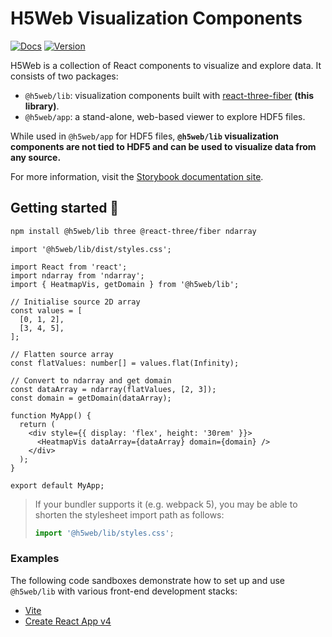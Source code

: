 # H5Web Visualization Components

[![Docs](https://img.shields.io/website?down_message=offline&label=docs&up_message=online&url=https%3A%2F%2Fh5web-docs.panosc.eu%2F)](https://h5web-docs.panosc.eu/)
[![Version](https://img.shields.io/npm/v/@h5web/lib)](https://www.npmjs.com/package/@h5web/lib)

H5Web is a collection of React components to visualize and explore data. It
consists of two packages:

- `@h5web/lib`: visualization components built with
  [react-three-fiber](https://github.com/react-spring/react-three-fiber) **(this
  library)**.
- `@h5web/app`: a stand-alone, web-based viewer to explore HDF5 files.

While used in `@h5web/app` for HDF5 files, **`@h5web/lib` visualization
components are not tied to HDF5 and can be used to visualize data from any
source.**

For more information, visit the
[Storybook documentation site](https://h5web-docs.panosc.eu/).

## Getting started 🚀

```bash
npm install @h5web/lib three @react-three/fiber ndarray
```

```tsx
import '@h5web/lib/dist/styles.css';

import React from 'react';
import ndarray from 'ndarray';
import { HeatmapVis, getDomain } from '@h5web/lib';

// Initialise source 2D array
const values = [
  [0, 1, 2],
  [3, 4, 5],
];

// Flatten source array
const flatValues: number[] = values.flat(Infinity);

// Convert to ndarray and get domain
const dataArray = ndarray(flatValues, [2, 3]);
const domain = getDomain(dataArray);

function MyApp() {
  return (
    <div style={{ display: 'flex', height: '30rem' }}>
      <HeatmapVis dataArray={dataArray} domain={domain} />
    </div>
  );
}

export default MyApp;
```

> If your bundler supports it (e.g. webpack 5), you may be able to shorten the
> stylesheet import path as follows:
>
> ```ts
> import '@h5web/lib/styles.css';
> ```

### Examples

The following code sandboxes demonstrate how to set up and use `@h5web/lib` with
various front-end development stacks:

- [Vite](https://codesandbox.io/s/h5weblib-vite-xru04)
- [Create React App v4](https://codesandbox.io/s/h5weblib-cra-v4-2te48)

